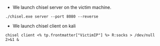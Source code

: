 
- We launch chisel server on the victim machine.

```
./chisel.exe server --port 8080 --reverse
```

- We launch chisel client on kali

```
chisel client <% tp.frontmatter["VictimIP"] %> R:socks > /dev/null 2>&1 &
```


